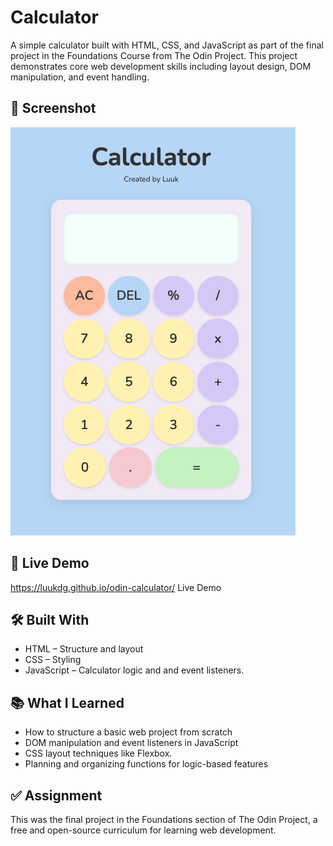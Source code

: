 # Calculator
A simple calculator built with HTML, CSS, and JavaScript as part of the final project in the Foundations Course from The Odin Project. This project demonstrates core web development skills including layout design, DOM manipulation, and event handling.

## 📸 Screenshot
![Calculator Screenshot](./image/calculator.png)

## 📂 Live Demo
https://luukdg.github.io/odin-calculator/
Live Demo

## 🛠 Built With
- HTML – Structure and layout
- CSS – Styling
- JavaScript – Calculator logic and and event listeners.

## 📚 What I Learned
- How to structure a basic web project from scratch
- DOM manipulation and event listeners in JavaScript
- CSS layout techniques like Flexbox.
- Planning and organizing functions for logic-based features

## ✅ Assignment
This was the final project in the Foundations section of The Odin Project, a free and open-source curriculum for learning web development.
